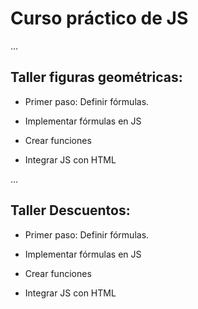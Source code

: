 # Curso práctico de JS 

... 

## Taller figuras geométricas: 

- Primer paso: Definir fórmulas.

- Implementar fórmulas en JS 

- Crear funciones 

- Integrar JS con HTML 


...

## Taller  Descuentos: 

- Primer paso: Definir fórmulas.

- Implementar fórmulas en JS 

- Crear funciones 

- Integrar JS con HTML 